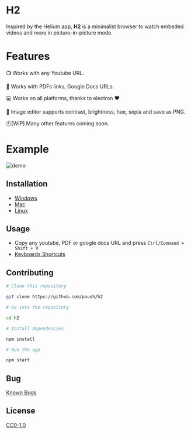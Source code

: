 ﻿# H2

Inspired by the Helium app, **H2** is a minimalist browser to watch embeded videos and more in picture-in-picture mode.

# Features

:tv: Works with any Youtube URL.

:scroll: Works with PDFs links, Google Docs URLs.

:computer: Works on all platforms, thanks to electron ❤️

:art: Image editor supports contrast, brightness, hue, sepia and save as PNG.

:clock9:[WIP] Many other features coming soon.

# Example

![demo](img/demo.gif)

## Installation

- [Windows](docs/windows.md)
- [Mac](docs/mac.md)
- [Linux](docs/linux.md)

## Usage

- Copy any youtube, PDF or google docs URL and press `Ctrl/Command + Shift + V`
- [Keyboards Shortcuts](docs/shortcuts.md)

## Contributing

```bash
# Clone this repository

git clone https://github.com/poush/h2

# Go into the repository

cd h2

# Install dependencies

npm install

# Run the app

npm start
```

## Bug

[Known Bugs](https://github.com/poush/H2/issues?q=is%3Aopen+is%3Aissue+label%3Abug)


## License

[CC0-1.0](https://github.com/poush/H2/blob/master/LICENSE.md)


